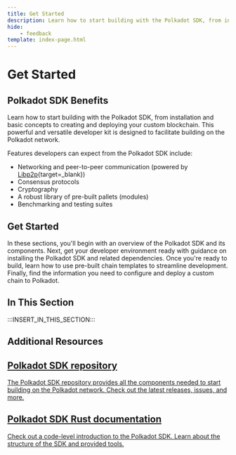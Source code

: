 ```yaml
---
title: Get Started
description: Learn how to start building with the Polkadot SDK, from installation and basic concepts to creating and deploying your custom blockchain.
hide: 
    - feedback
template: index-page.html
---
```


# Get Started

## Polkadot SDK Benefits

Learn how to start building with the Polkadot SDK, from installation and basic concepts to creating and deploying your custom blockchain. This powerful and versatile developer kit is designed to facilitate building on the Polkadot network. 

Features developers can expect from the Polkadot SDK include:

- Networking and peer-to-peer communication (powered by [Libp2p](/polkadot-protocol/glossary/#libp2p){target=\_blank})
- Consensus protocols
- Cryptography
- A robust library of pre-built pallets (modules)
- Benchmarking and testing suites

## Get Started

In these sections, you'll begin with an overview of the Polkadot SDK and its components. Next, get your developer environment ready with guidance on installing the Polkadot SDK and related dependencies. Once you're ready to build, learn how to use pre-built chain templates to streamline development. Finally, find the information you need to configure and deploy a custom chain to Polkadot. 

## In This Section

:::INSERT_IN_THIS_SECTION:::

## Additional Resources

<div class="subsection-wrapper">
  <div class="card">
    <a href="https://github.com/paritytech/polkadot-sdk" target="_blank">
      <h2 class="title">Polkadot SDK repository</h2>
      <p class="description">The Polkadot SDK repository provides all the components needed to start building on the Polkadot network. Check out the latest releases, issues, and more.</p>
    </a>
  </div>
    <div class="card">
    <a href="https://paritytech.github.io/polkadot-sdk/master/polkadot_sdk_docs/polkadot_sdk/index.html" target="_blank">
      <h2 class="title">Polkadot SDK Rust documentation</h2>
      <p class="description">Check out a code-level introduction to the Polkadot SDK. Learn about the structure of the SDK and provided tools.</p>
    </a>
  </div>
</div>